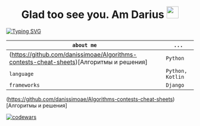 <h1 align="center"> Glad too see you. Am Darius </a> 
<img src="https://github.com/goforbg/telegram-emoji-gifs/blob/master/thunder.gif" height="32"/></h1>
<a href="https://git.io/typing-svg"><img src="https://readme-typing-svg.herokuapp.com?font=Fira+Code&weight=500&duration=4000&pause=500&color=58B9F7&width=453&lines=-python++%5B+django%2C+flask+%5D+dev;Computer+science+student" alt="Typing SVG" /></a>

`about me` | `...`
--- | --- 
(https://github.com/danissimoae/Algorithms-contests-cheat-sheets)[Алгоритмы и решения]| `Python`
`language` | `Python, Kotlin`
`frameworks` | `Django`
(https://github.com/danissimoae/Algorithms-contests-cheat-sheets)[Алгоритмы и решения]

[![codewars](https://www.codewars.com/users/dar1usss/badges/large)](https://www.codewars.com/users/username)
